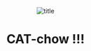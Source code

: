 <div align="center">
  <img src="https://github.com/user-attachments/assets/73d7eab2-285a-4926-95e9-389d067b0108" alt="title" />
  <h1>CAT-chow !!!</h1>
</div>
